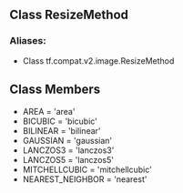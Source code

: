 ## Class ResizeMethod
### Aliases:
- Class tf.compat.v2.image.ResizeMethod
## Class Members
- AREA = 'area'
- BICUBIC = 'bicubic'
- BILINEAR = 'bilinear'
- GAUSSIAN = 'gaussian'
- LANCZOS3 = 'lanczos3'
- LANCZOS5 = 'lanczos5'
- MITCHELLCUBIC = 'mitchellcubic'
- NEAREST_NEIGHBOR = 'nearest'
